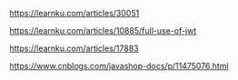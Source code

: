 https://learnku.com/articles/30051

https://learnku.com/articles/10885/full-use-of-jwt

https://learnku.com/articles/17883

https://www.cnblogs.com/javashop-docs/p/11475076.html
